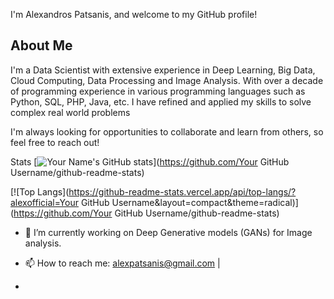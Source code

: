 
I'm Alexandros Patsanis, and welcome to my GitHub profile!

## About Me

I'm a Data Scientist with extensive experience in Deep Learning, Big Data, Cloud Computing, Data Processing and Image Analysis. 
With over a decade of programming experience in various programming languages such as Python, SQL, PHP, Java, etc.
I have refined and applied my skills to solve complex real world problems

I'm always looking for opportunities to collaborate and learn from others, so feel free to reach out!

Stats
[![Your Name's GitHub stats](https://github-readme-stats.vercel.app/api?username=alexofficial&show_icons=true&theme=radical)](https://github.com/Your GitHub Username/github-readme-stats)

[![Top Langs](https://github-readme-stats.vercel.app/api/top-langs/?alexofficial=Your GitHub Username&layout=compact&theme=radical)](https://github.com/Your GitHub Username/github-readme-stats)

- 🔭 I’m currently working on Deep Generative models (GANs) for Image analysis.
<!-- - 🌱 I’m currently learning  -->
<!-- - 👯 I’m looking to collaborate on ... -->
<!-- - 🤔 I’m looking for help with ... -->
<!-- - 💬 Ask me about ... -->
- 📫 How to reach me: alexpatsanis@gmail.com | 
<!-- - 😄 Pronouns: ... -->
<!-- - ⚡ Fun fact: ... -->
- 
<!-- Projects
Here are some of my latest projects:

[Project 1](Link to Project): Description of the project.
[Project 2](Link to Project): Description of the project.
[Project 3](Link to Project): Description of the project.
Contact Me
You can reach me at [Your Email Address] or connect with me on [Your Preferred Social Media Platform]. Let's connect and collaborate!

Blog
I also enjoy writing about my experiences and learnings in [Your Profession]. Check out my latest blog post [Here](Link to Blog Post).



Contributions
I'm always looking for ways to contribute to open source projects. Here are some of my latest contributions:

[Contribution 1](Link to Contribution): Description of the contribution.
[Contribution 2](Link to Contribution): Description of the contribution.
[Contribution 3](Link to Contribution): Description of the contribution -->



<!--
**alexofficial/alexofficial** is a ✨ _special_ ✨ repository because its `README.md` (this file) appears on your GitHub profile.

Here are some ideas to get you started:


-->
